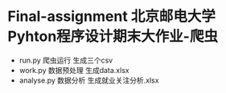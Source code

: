# Final-assignment 北京邮电大学Pyhton程序设计期末大作业-爬虫
- run.py   爬虫运行 生成三个csv
- work.py  数据预处理  生成data.xlsx
- analyse.py  数据分析  生成就业关注分析.xlsx
